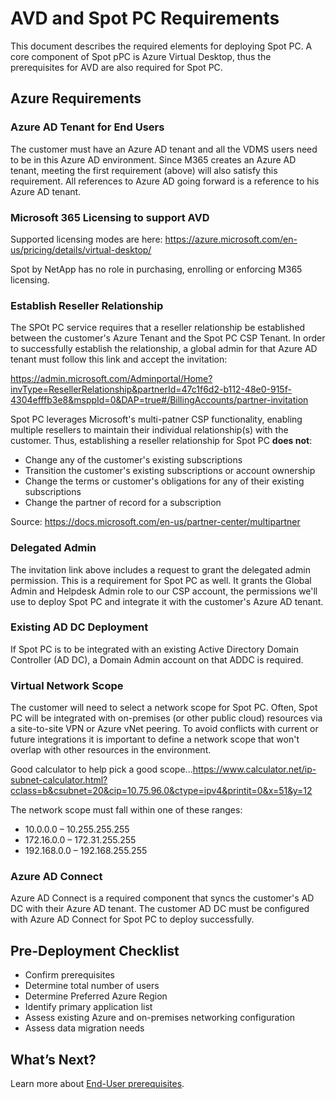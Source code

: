 <meta name="robots" content="noindex">

# AVD and Spot PC Requirements
This document describes the required elements for deploying Spot PC. A core component of Spot pPC is Azure Virtual Desktop, thus the prerequisites for AVD are also required for Spot PC.  

## Azure Requirements

### Azure AD Tenant for End Users
The customer must have an Azure AD tenant and all the VDMS users need to be in this Azure AD environment.  Since M365 creates an Azure AD tenant, meeting the first requirement (above) will also satisfy this requirement.  All references to Azure AD going forward is a reference to his Azure AD tenant.

### Microsoft 365 Licensing to support AVD
Supported licensing modes are here: https://azure.microsoft.com/en-us/pricing/details/virtual-desktop/

Spot by NetApp has no role in purchasing, enrolling or enforcing M365 licensing.

### Establish Reseller Relationship
The SPOt PC service requires that a reseller relationship be established between the customer's Azure Tenant and the Spot PC CSP Tenant. In order to successfully establish the relationship, a global admin for that Azure AD tenant must follow this link and accept the invitation:

https://admin.microsoft.com/Adminportal/Home?invType=ResellerRelationship&partnerId=47c1f6d2-b112-48e0-915f-4304efffb3e8&msppId=0&DAP=true#/BillingAccounts/partner-invitation

Spot PC leverages Microsoft's multi-patner CSP functionality, enabling multiple resellers to maintain their individual relationship(s) with the customer. Thus, establishing a reseller relationship for Spot PC **does not**:
* Change any of the customer's existing subscriptions
* Transition the customer's existing subscriptions or account ownership
* Change the terms or customer's obligations for any of their existing subscriptions
* Change the partner of record for a subscription

Source:  https://docs.microsoft.com/en-us/partner-center/multipartner

### Delegated Admin
The invitation link above includes a request to grant the delegated admin permission.  This is a requirement for Spot PC as well.   It grants the Global Admin and Helpdesk Admin role to our CSP account, the permissions we'll use to deploy Spot PC and integrate it with the customer's Azure AD tenant.

### Existing AD DC Deployment
If Spot PC is to be integrated with an existing Active Directory Domain Controller (AD DC), a Domain Admin account on that ADDC is required.

### Virtual Network Scope
The customer will need to select a network scope for Spot PC. Often, Spot PC will be integrated with on-premises (or other public cloud) resources via a site-to-site VPN or Azure vNet peering. To avoid conflicts with current or future integrations it is important to define a network scope that won't overlap with other resources in the environment.

Good calculator to help pick a good scope...https://www.calculator.net/ip-subnet-calculator.html?cclass=b&csubnet=20&cip=10.75.96.0&ctype=ipv4&printit=0&x=51&y=12

The network scope must fall within one of these ranges:

* 10.0.0.0 – 10.255.255.255
* 172.16.0.0 – 172.31.255.255
* 192.168.0.0 – 192.168.255.255

### Azure AD Connect
Azure AD Connect is a required component that syncs the customer's AD DC with their Azure AD tenant. The customer AD DC must be configured with Azure AD Connect for Spot PC to deploy successfully.

## Pre-Deployment Checklist

* Confirm prerequisites
* Determine total number of users
* Determine Preferred Azure Region
* Identify primary application list
* Assess existing Azure and on-premises networking configuration
* Assess data migration needs

## What’s Next?

Learn more about [End-User prerequisites](spot-pc/getting-started/prerequisites/end-user-prerequisites).
